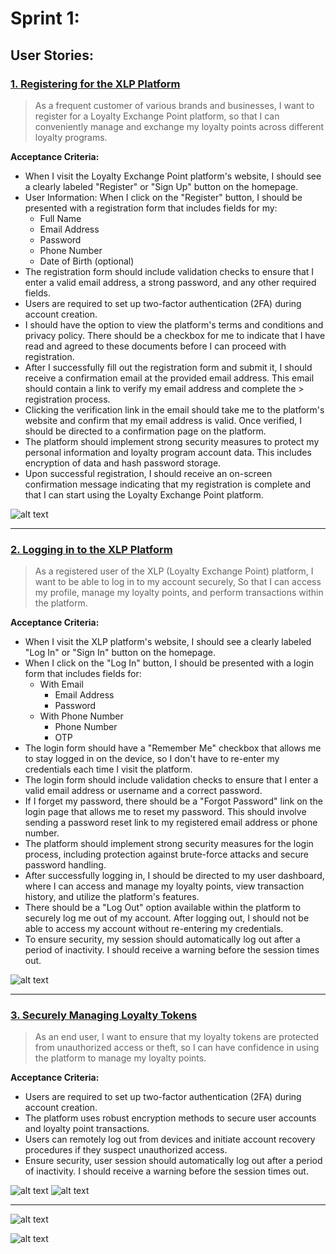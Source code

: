 # Sprint 1:

## User Stories:
### [1. Registering for the XLP Platform](https://github.com/orgs/PSU-Loyalty-Exchange-Point-Project/projects/5/views/2)

> As a frequent customer of various brands and businesses, I want to register for a Loyalty Exchange Point platform, so that I can conveniently manage and exchange my loyalty points across different loyalty programs.

**Acceptance Criteria:**
 
- When I visit the Loyalty Exchange Point platform's website, I should see a clearly labeled "Register" or "Sign Up" button on the homepage.
- User Information: When I click on the "Register" button, I should be presented with a registration form that includes fields for my:
  - Full Name
  - Email Address
  - Password
  - Phone Number
  - Date of Birth (optional)
- The registration form should include validation checks to ensure that I enter a valid email address, a strong password, and any other required fields.
- Users are required to set up two-factor authentication (2FA) during account creation.
- I should have the option to view the platform's terms and conditions and privacy policy. There should be a checkbox for me to indicate that I have read and agreed to these documents before I can proceed with registration.
- After I successfully fill out the registration form and submit it, I should receive a confirmation email at the provided email address. This email should contain a link to verify my email address and complete the > registration process.
- Clicking the verification link in the email should take me to the platform's website and confirm that my email address is valid. Once verified, I should be directed to a confirmation page on the platform.
- The platform should implement strong security measures to protect my personal information and loyalty program account data. This includes encryption of data and hash password storage.
- Upon successful registration, I should receive an on-screen confirmation message indicating that my registration is complete and that I can start using the Loyalty Exchange Point platform.

![alt text](XLP_registration_sequence_diagram.png)

---

### [2. Logging in to the XLP Platform](https://github.com/orgs/PSU-Loyalty-Exchange-Point-Project/projects/6/views/2)

> As a registered user of the XLP (Loyalty Exchange Point) platform, I want to be able to log in to my account securely, So that I can access my profile, manage my loyalty points, and perform transactions within the platform.

**Acceptance Criteria:**
 
- When I visit the XLP platform's website, I should see a clearly labeled "Log In" or "Sign In" button on the homepage.
- When I click on the "Log In" button, I should be presented with a login form that includes fields for:
  - With Email
    - Email Address
    - Password
  - With Phone Number
    - Phone Number
    - OTP
-  The login form should have a "Remember Me" checkbox that allows me to stay logged in on the device, so I don't have to re-enter my credentials each time I visit the platform.
- The login form should include validation checks to ensure that I enter a valid email address or username and a correct password.
- If I forget my password, there should be a "Forgot Password" link on the login page that allows me to reset my password. This should involve sending a password reset link to my registered email address or phone number.
- The platform should implement strong security measures for the login process, including protection against brute-force attacks and secure password handling.
- After successfully logging in, I should be directed to my user dashboard, where I can access and manage my loyalty points, view transaction history, and utilize the platform's features.
- There should be a "Log Out" option available within the platform to securely log me out of my account. After logging out, I should not be able to access my account without re-entering my credentials.
- To ensure security, my session should automatically log out after a period of inactivity. I should receive a warning before the session times out.

![alt text](XLP_login_sequence_diagram.png)

---

### [3. Securely Managing Loyalty Tokens](https://github.com/orgs/PSU-Loyalty-Exchange-Point-Project/projects/3/views/1) 

> As an end user, I want to ensure that my loyalty tokens are protected from unauthorized access or theft, so I can have confidence in using the platform to manage my loyalty points.

**Acceptance Criteria:**
 
- Users are required to set up two-factor authentication (2FA) during account creation.
- The platform uses robust encryption methods to secure user accounts and loyalty point transactions.
- Users can remotely log out from devices and initiate account recovery procedures if they suspect unauthorized access.
- Ensure security, user session should automatically log out after a period of inactivity. I should receive a warning before the session times out.

![alt text](XLP_securely_managing_loyalty_tokens_class_diagram.png)
![alt text](XLP_securely_managing_loyalty_tokens_sequence_diagram.png)

---

![alt text](XLP_class_diagram.png)

![alt text](XLP_DB_schema.png)
